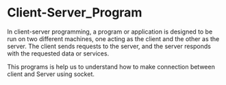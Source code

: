 # Client-Server_Program
In client-server programming, a program or application is designed to be run on two different machines, one acting as the client and the other as the server. The client sends requests to the server, and the server responds with the requested data or services.

This programs is help us to understand how to make connection between client and Server using socket.
